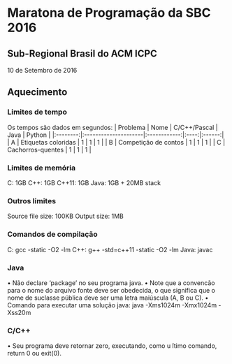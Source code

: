 # Maratona de Programação da SBC 2016
## Sub-Regional Brasil do ACM ICPC
10 de Setembro de 2016

## Aquecimento

### Limites de tempo
Os tempos são dados em segundos:
| Problema | Nome                 | C/C++/Pascal | Java | Python |
|:--------:|:---------------------|:------------:|:----:|:------:|
| A        | Etiquetas coloridas  | 1            | 1    | 1      |
| B        | Competição de contos | 1            | 1    | 1      |
| C        | Cachorros-quentes    | 1            | 1    | 1      |


### Limites de memória
 C: 1GB
 C++: 1GB
 C++11: 1GB
 Java: 1GB + 20MB stack

### Outros limites
 Source file size: 100KB
 Output size: 1MB

### Comandos de compilação
 C: gcc -static -O2 -lm
 C++: g++ -std=c++11 -static -O2 -lm
 Java: javac

### Java
• Não declare ‘package’ no seu programa java.
• Note que a convencão para o nome do arquivo fonte deve ser obedecida, o que significa que o nome de suclasse pública deve ser uma letra maiúscula (A, B ou C).
• Comando para executar uma solução java: java -Xms1024m -Xmx1024m -Xss20m

### C/C++
• Seu programa deve retornar zero, executando, como u ́ltimo comando, return 0 ou exit(0).
